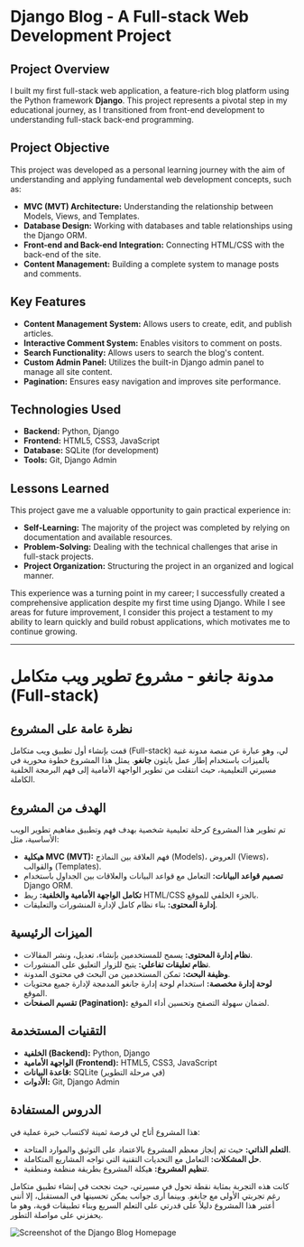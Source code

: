 # Django Blog - A Full-stack Web Development Project

## Project Overview
I built my first full-stack web application, a feature-rich blog platform using the Python framework **Django**. This project represents a pivotal step in my educational journey, as I transitioned from front-end development to understanding full-stack back-end programming.

## Project Objective
This project was developed as a personal learning journey with the aim of understanding and applying fundamental web development concepts, such as:
- **MVC (MVT) Architecture:** Understanding the relationship between Models, Views, and Templates.
- **Database Design:** Working with databases and table relationships using the Django ORM.
- **Front-end and Back-end Integration:** Connecting HTML/CSS with the back-end of the site.
- **Content Management:** Building a complete system to manage posts and comments.

## Key Features
- **Content Management System:** Allows users to create, edit, and publish articles.
- **Interactive Comment System:** Enables visitors to comment on posts.
- **Search Functionality:** Allows users to search the blog's content.
- **Custom Admin Panel:** Utilizes the built-in Django admin panel to manage all site content.
- **Pagination:** Ensures easy navigation and improves site performance.

## Technologies Used
- **Backend:** Python, Django
- **Frontend:** HTML5, CSS3, JavaScript
- **Database:** SQLite (for development)
- **Tools:** Git, Django Admin

## Lessons Learned
This project gave me a valuable opportunity to gain practical experience in:
- **Self-Learning:** The majority of the project was completed by relying on documentation and available resources.
- **Problem-Solving:** Dealing with the technical challenges that arise in full-stack projects.
- **Project Organization:** Structuring the project in an organized and logical manner.

This experience was a turning point in my career; I successfully created a comprehensive application despite my first time using Django. While I see areas for future improvement, I consider this project a testament to my ability to learn quickly and build robust applications, which motivates me to continue growing.

---

# مدونة جانغو - مشروع تطوير ويب متكامل (Full-stack)

## نظرة عامة على المشروع
قمت بإنشاء أول تطبيق ويب متكامل (Full-stack) لي، وهو عبارة عن منصة مدونة غنية بالميزات باستخدام إطار عمل بايثون **جانغو**. يمثل هذا المشروع خطوة محورية في مسيرتي التعليمية، حيث انتقلت من تطوير الواجهة الأمامية إلى فهم البرمجة الخلفية الكاملة.

## الهدف من المشروع
تم تطوير هذا المشروع كرحلة تعليمية شخصية بهدف فهم وتطبيق مفاهيم تطوير الويب الأساسية، مثل:
- **هيكلية MVC (MVT):** فهم العلاقة بين النماذج (Models)، العروض (Views)، والقوالب (Templates).
- **تصميم قواعد البيانات:** التعامل مع قواعد البيانات والعلاقات بين الجداول باستخدام Django ORM.
- **تكامل الواجهة الأمامية والخلفية:** ربط HTML/CSS بالجزء الخلفي للموقع.
- **إدارة المحتوى:** بناء نظام كامل لإدارة المنشورات والتعليقات.

## الميزات الرئيسية
- **نظام إدارة المحتوى:** يسمح للمستخدمين بإنشاء، تعديل، ونشر المقالات.
- **نظام تعليقات تفاعلي:** يتيح للزوار التعليق على المنشورات.
- **وظيفة البحث:** تمكن المستخدمين من البحث في محتوى المدونة.
- **لوحة إدارة مخصصة:** استخدام لوحة إدارة جانغو المدمجة لإدارة جميع محتويات الموقع.
- **تقسيم الصفحات (Pagination):** لضمان سهولة التصفح وتحسين أداء الموقع.

## التقنيات المستخدمة
- **الخلفية (Backend):** Python, Django
- **الواجهة الأمامية (Frontend):** HTML5, CSS3, JavaScript
- **قاعدة البيانات:** SQLite (في مرحلة التطوير)
- **الأدوات:** Git, Django Admin

## الدروس المستفادة
هذا المشروع أتاح لي فرصة ثمينة لاكتساب خبرة عملية في:
- **التعلم الذاتي:** حيث تم إنجاز معظم المشروع بالاعتماد على التوثيق والموارد المتاحة.
- **حل المشكلات:** التعامل مع التحديات التقنية التي تواجه المشاريع المتكاملة.
- **تنظيم المشروع:** هيكلة المشروع بطريقة منظمة ومنطقية.

كانت هذه التجربة بمثابة نقطة تحول في مسيرتي، حيث نجحت في إنشاء تطبيق متكامل رغم تجربتي الأولى مع جانغو. وبينما أرى جوانب يمكن تحسينها في المستقبل، إلا أنني أعتبر هذا المشروع دليلاً على قدرتي على التعلم السريع وبناء تطبيقات قوية، وهو ما يحفزني على مواصلة التطور.


![Screenshot of the Django Blog Homepage](Django_blog/Home-Blog.jpg)
